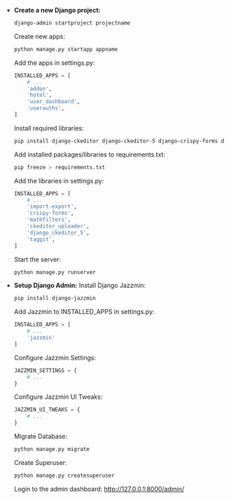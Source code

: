 * **Create a new Django project:**
    ```bash
    django-admin startproject projectname
    ```

    Create new apps: 
    ```bash
    python manage.py startapp appname
    ```

    Add the apps in settings.py:
    ```python
    INSTALLED_APPS = [
        # ...
        'addon',
        'hotel',
        'user_dashboard',
        'userauths',
    ]
    ```

    Install required libraries:
    ```bash
    pip install django-ckeditor django-ckeditor-5 django-crispy-forms django-import-export django-mathfilters django-taggit pillow shortuuid
    ```

    Add installed packages/libraries to requirements.txt:
    ```bash
    pip freeze > requirements.txt
    ```

    Add the libraries in settings.py:
    ```python
    INSTALLED_APPS = [
        # ...
        'import-export',
        'crispy-forms',
        'mathfilters',
        'ckeditor_uploader',
        'django_ckeditor_5',
        'taggit',
    ]
    ```

    Start the server:
    ```bash
    python manage.py runserver
    ```

* **Setup Django Admin:**
    Install Django Jazzmin:
    ```bash
    pip install django-jazzmin
    ```

    Add Jazzmin to INSTALLED_APPS in settings.py:
    ```python
    INSTALLED_APPS = [
        # ...
        'jazzmin'
    ]
    ```

    Configure Jazzmin Settings:
    ```python
    JAZZMIN_SETTINGS = {
        # ...
    }
    ```

    Configure Jazzmin UI Tweaks:
    ```python
    JAZZMIN_UI_TWEAKS = {
        # ...
    }
    ```

    Migrate Database:
    ```bash
    python manage.py migrate
    ```

    Create Superuser:
    ```bash
    python manage.py createsuperuser
    ```

    Login to the admin dashboard: http://127.0.0.1:8000/admin/
